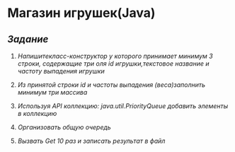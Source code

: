 # **Магазин игрушек(Java)**

## ***Задание***

1. *Напишитекласс-конструктор у которого принимает минимум 3 строки, содержащие три оля id игрушки,текстовое название и частоту выпадения игрушки*

2. *Из принятой строки id и частоты выпадения (веса)заполнить минимум три массива*

3. *Используя API коллекцию: java.util.PriorityQueue добавить элементы в коллекцию*

4. *Организовать общую очередь*

5. *Вызвать Get 10 раз и записать результат в файл*